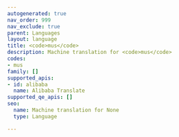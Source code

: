 ```yaml
---
autogenerated: true
nav_order: 999
nav_exclude: true
parent: Languages
layout: language
title: <code>mus</code>
description: Machine translation for <code>mus</code>
codes:
- mus
family: []
supported_apis:
- id: alibaba
  name: Alibaba Translate
supported_qe_apis: []
seo:
  name: Machine translation for None
  type: Language

---
```


